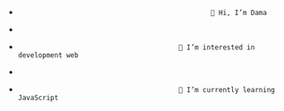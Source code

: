 -                                                     👋 Hi, I’m Dama
- 
-                                             👀 I’m interested in development web
- 
-                                             🌱 I’m currently learning JavaScript

<!---
amada10/amada10 is a ✨ special ✨ repository because its `README.md` (this file) appears on your GitHub profile.
You can click the Preview link to take a look at your changes.
--->
